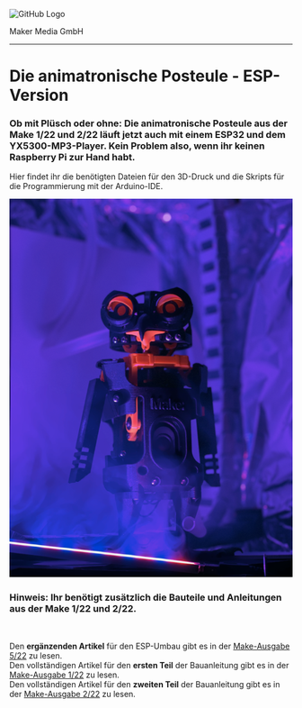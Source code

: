 ![GitHub Logo](http://www.heise.de/make/icons/make_logo.png)

Maker Media GmbH
*** 

# Die animatronische Posteule - ESP-Version

### Ob mit Plüsch oder ohne: Die animatronische Posteule aus der Make 1/22 und 2/22 läuft jetzt auch mit einem ESP32 und dem YX5300-MP3-Player. Kein Problem also, wenn ihr keinen Raspberry Pi zur Hand habt. 

Hier findet ihr die benötigten Dateien für den 3D-Druck und die Skripts für die Programmierung mit der Arduino-IDE. 

![Picture](https://github.com/MakeMagazinDE/Posteule/blob/main/ESP-Eule/banner.png)

### Hinweis: Ihr benötigt zusätzlich die Bauteile und Anleitungen aus der Make 1/22 und 2/22.

<br>

Den <b>ergänzenden Artikel</b> für den ESP-Umbau gibt es in der [Make-Ausgabe 5/22](https://www.heise.de/select/make/2022/5/2220807460904208992) zu lesen.
<br>
Den vollständigen Artikel für den <b>ersten Teil</b> der Bauanleitung gibt es in der [Make-Ausgabe 1/22](https://www.heise.de/select/make/2022/1/2135511401796522217) zu lesen. 
<br>
Den vollständigen Artikel für den <b>zweiten Teil</b> der Bauanleitung gibt es in der [Make-Ausgabe 2/22](https://www.heise.de/select/make/2022/2/2203916022634105772) zu lesen. 

